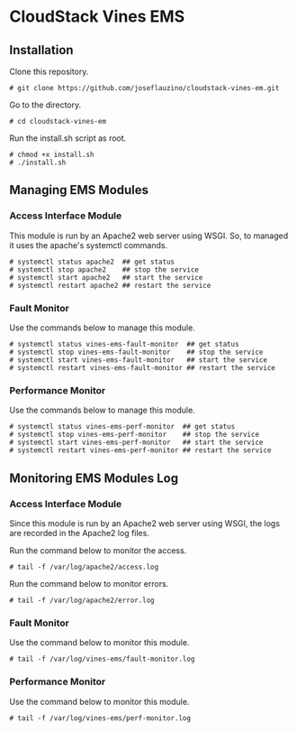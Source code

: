 # CloudStack Vines EMS

## Installation

Clone this repository.

	# git clone https://github.com/joseflauzino/cloudstack-vines-em.git

Go to the directory.

	# cd cloudstack-vines-em

Run the install.sh script as root.

	# chmod +x install.sh
	# ./install.sh

## Managing EMS Modules

### Access Interface Module
This module is run by an Apache2 web server using WSGI. So, to managed it uses the apache's systemctl commands.

	# systemctl status apache2  ## get status
	# systemctl stop apache2    ## stop the service
	# systemctl start apache2   ## start the service
	# systemctl restart apache2 ## restart the service

### Fault Monitor
Use the commands below to manage this module.

	# systemctl status vines-ems-fault-monitor  ## get status
	# systemctl stop vines-ems-fault-monitor    ## stop the service
	# systemctl start vines-ems-fault-monitor   ## start the service
	# systemctl restart vines-ems-fault-monitor ## restart the service

### Performance Monitor
Use the commands below to manage this module.

	# systemctl status vines-ems-perf-monitor  ## get status
	# systemctl stop vines-ems-perf-monitor    ## stop the service
	# systemctl start vines-ems-perf-monitor   ## start the service
	# systemctl restart vines-ems-perf-monitor ## restart the service

## Monitoring EMS Modules Log

### Access Interface Module
Since this module is run by an Apache2 web server using WSGI, the logs are recorded in the Apache2 log files.

Run the command below to monitor the access.

	# tail -f /var/log/apache2/access.log

Run the command below to monitor errors. 

	# tail -f /var/log/apache2/error.log

### Fault Monitor
Use the command below to monitor this module.

	# tail -f /var/log/vines-ems/fault-monitor.log

### Performance Monitor
Use the command below to monitor this module.

	# tail -f /var/log/vines-ems/perf-monitor.log